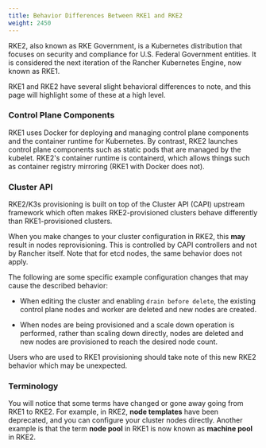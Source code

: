 ```yaml
---
title: Behavior Differences Between RKE1 and RKE2
weight: 2450
---
```


RKE2, also known as RKE Government, is a Kubernetes distribution that focuses on security and compliance for U.S. Federal Government entities. It is considered the next iteration of the Rancher Kubernetes Engine, now known as RKE1.

RKE1 and RKE2 have several slight behavioral differences to note, and this page will highlight some of these at a high level.

### Control Plane Components

RKE1 uses Docker for deploying and managing control plane components and the container runtime for Kubernetes. By contrast, RKE2 launches control plane components such as static pods that are managed by the kubelet. RKE2's container runtime is containerd, which allows things such as container registry mirroring (RKE1 with Docker does not).

### Cluster API

RKE2/K3s provisioning is built on top of the Cluster API (CAPI) upstream framework which often makes RKE2-provisioned clusters behave differently than RKE1-provisioned clusters. 

When you make changes to your cluster configuration in RKE2, this **may** result in nodes reprovisioning. This is controlled by CAPI controllers and not by Rancher itself. Note that for etcd nodes, the same behavior does not apply.

The following are some specific example configuration changes that may cause the described behavior:

- When editing the cluster and enabling `drain before delete`, the existing control plane nodes and worker are deleted and new nodes are created.

- When nodes are being provisioned and a scale down operation is performed, rather than scaling down directly, nodes are deleted and new nodes are provisioned to reach the desired node count.

Users who are used to RKE1 provisioning should take note of this new RKE2 behavior which may be unexpected.

### Terminology

You will notice that some terms have changed or gone away going from RKE1 to RKE2. For example, in RKE2, **node templates** have been deprecated, and you can configure your cluster nodes directly. Another example is that the term **node pool** in RKE1 is now known as **machine pool** in RKE2.





